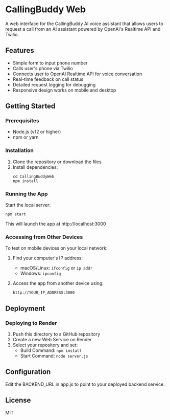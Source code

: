 # CallingBuddy Web

A web interface for the CallingBuddy AI voice assistant that allows users to request a call from an AI assistant powered by OpenAI's Realtime API and Twilio.

## Features

- Simple form to input phone number
- Calls user's phone via Twilio
- Connects user to OpenAI Realtime API for voice conversation
- Real-time feedback on call status
- Detailed request logging for debugging
- Responsive design works on mobile and desktop

## Getting Started

### Prerequisites

- Node.js (v12 or higher)
- npm or yarn

### Installation

1. Clone the repository or download the files
2. Install dependencies:
   ```
   cd CallingBuddyWeb
   npm install
   ```

### Running the App

Start the local server:

```
npm start
```

This will launch the app at http://localhost:3000

### Accessing from Other Devices

To test on mobile devices on your local network:

1. Find your computer's IP address:
   - macOS/Linux: `ifconfig` or `ip addr`
   - Windows: `ipconfig`

2. Access the app from another device using:
   ```
   http://YOUR_IP_ADDRESS:3000
   ```

## Deployment

### Deploying to Render

1. Push this directory to a GitHub repository
2. Create a new Web Service on Render
3. Select your repository and set:
   - Build Command: `npm install`
   - Start Command: `node server.js`

## Configuration

Edit the BACKEND_URL in app.js to point to your deployed backend service.

## License

MIT 